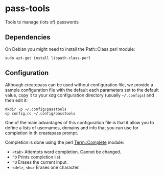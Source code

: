 # pass-tools

Tools to manage (lots of) passwords

## Dependencies

On Debian you might need to install the Path::Class perl module:

    sudo apt-get install libpath-class-perl

## Configuration

Although createpass can be used without configuration file, we provide a
sample configuration file with the default each parameters set to the default
value, copy it to your xdg configuration directory (usually `~/.configs`)
and then edit it:

    mkdir -p ~/.config/passtools
    cp config.rc ~/.config/passtools

One of the main advantages of this configuration file is that it allow you to
define a lists of usernames, domains and info that you can use for completion
in th createpass prompt.

Completion is done using the perl [Term::Complete](http://perldoc.perl.org/Term/Complete.html)
module:

+ `<tab>` Attempts word completion. Cannot be changed.
+ `^D` Prints completion list.
+ `^U` Erases the current input.
+ `<del>`, `<bs>` Erases one character.
